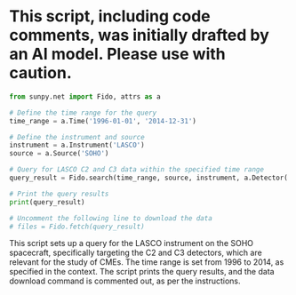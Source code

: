 # This script, including code comments, was initially drafted by an AI model. Please use with caution.

```python
from sunpy.net import Fido, attrs as a

# Define the time range for the query
time_range = a.Time('1996-01-01', '2014-12-31')

# Define the instrument and source
instrument = a.Instrument('LASCO')
source = a.Source('SOHO')

# Query for LASCO C2 and C3 data within the specified time range
query_result = Fido.search(time_range, source, instrument, a.Detector('C2') | a.Detector('C3'))

# Print the query results
print(query_result)

# Uncomment the following line to download the data
# files = Fido.fetch(query_result)
```

This script sets up a query for the LASCO instrument on the SOHO spacecraft, specifically targeting the C2 and C3 detectors, which are relevant for the study of CMEs. The time range is set from 1996 to 2014, as specified in the context. The script prints the query results, and the data download command is commented out, as per the instructions.
